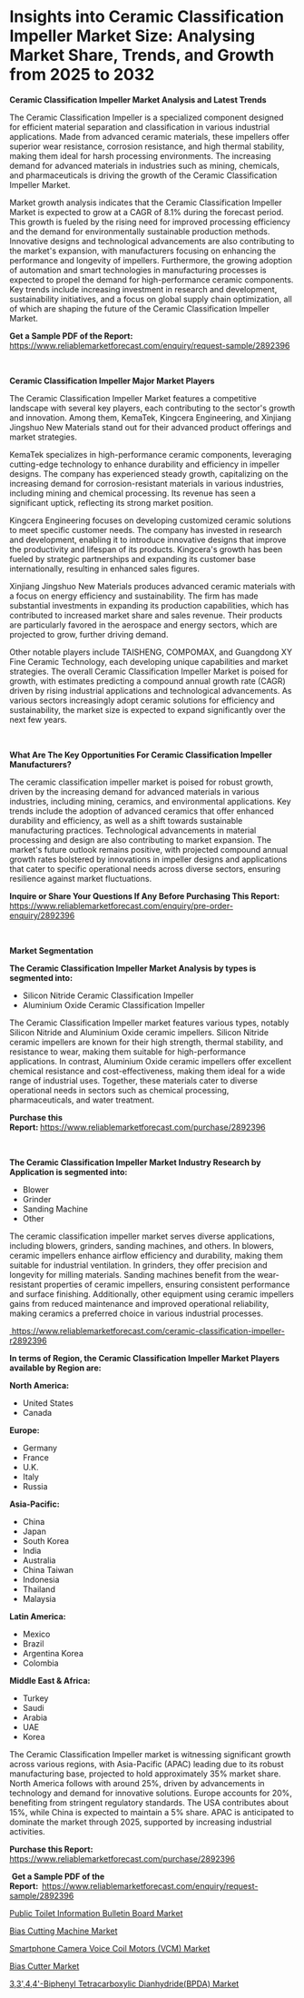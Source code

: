 <p><h1>Insights into Ceramic Classification Impeller Market Size: Analysing Market Share, Trends, and Growth from 2025 to 2032</h1></p><p><strong>Ceramic Classification Impeller Market Analysis and Latest Trends</strong></p>
<p><p>The Ceramic Classification Impeller is a specialized component designed for efficient material separation and classification in various industrial applications. Made from advanced ceramic materials, these impellers offer superior wear resistance, corrosion resistance, and high thermal stability, making them ideal for harsh processing environments. The increasing demand for advanced materials in industries such as mining, chemicals, and pharmaceuticals is driving the growth of the Ceramic Classification Impeller Market.</p><p>Market growth analysis indicates that the Ceramic Classification Impeller Market is expected to grow at a CAGR of 8.1% during the forecast period. This growth is fueled by the rising need for improved processing efficiency and the demand for environmentally sustainable production methods. Innovative designs and technological advancements are also contributing to the market's expansion, with manufacturers focusing on enhancing the performance and longevity of impellers. Furthermore, the growing adoption of automation and smart technologies in manufacturing processes is expected to propel the demand for high-performance ceramic components. Key trends include increasing investment in research and development, sustainability initiatives, and a focus on global supply chain optimization, all of which are shaping the future of the Ceramic Classification Impeller Market.</p></p>
<p><strong>Get a Sample PDF of the Report:&nbsp;</strong> <a href="https://www.reliablemarketforecast.com/enquiry/request-sample/2892396?utm_campaign=1888&utm_medium=2&utm_source=Github&utm_content=ia&utm_term=15032025&utm_id=ceramic-classification-impeller">https://www.reliablemarketforecast.com/enquiry/request-sample/2892396</a></p>
<p>&nbsp;</p>
<p><strong>Ceramic Classification Impeller Major Market Players</strong></p>
<p><p>The Ceramic Classification Impeller Market features a competitive landscape with several key players, each contributing to the sector's growth and innovation. Among them, KemaTek, Kingcera Engineering, and Xinjiang Jingshuo New Materials stand out for their advanced product offerings and market strategies.</p><p>KemaTek specializes in high-performance ceramic components, leveraging cutting-edge technology to enhance durability and efficiency in impeller designs. The company has experienced steady growth, capitalizing on the increasing demand for corrosion-resistant materials in various industries, including mining and chemical processing. Its revenue has seen a significant uptick, reflecting its strong market position.</p><p>Kingcera Engineering focuses on developing customized ceramic solutions to meet specific customer needs. The company has invested in research and development, enabling it to introduce innovative designs that improve the productivity and lifespan of its products. Kingcera's growth has been fueled by strategic partnerships and expanding its customer base internationally, resulting in enhanced sales figures.</p><p>Xinjiang Jingshuo New Materials produces advanced ceramic materials with a focus on energy efficiency and sustainability. The firm has made substantial investments in expanding its production capabilities, which has contributed to increased market share and sales revenue. Their products are particularly favored in the aerospace and energy sectors, which are projected to grow, further driving demand.</p><p>Other notable players include TAISHENG, COMPOMAX, and Guangdong XY Fine Ceramic Technology, each developing unique capabilities and market strategies. The overall Ceramic Classification Impeller Market is poised for growth, with estimates predicting a compound annual growth rate (CAGR) driven by rising industrial applications and technological advancements. As various sectors increasingly adopt ceramic solutions for efficiency and sustainability, the market size is expected to expand significantly over the next few years.</p></p>
<p>&nbsp;</p>
<p><strong>What Are The Key Opportunities For Ceramic Classification Impeller Manufacturers?</strong></p>
<p><p>The ceramic classification impeller market is poised for robust growth, driven by the increasing demand for advanced materials in various industries, including mining, ceramics, and environmental applications. Key trends include the adoption of advanced ceramics that offer enhanced durability and efficiency, as well as a shift towards sustainable manufacturing practices. Technological advancements in material processing and design are also contributing to market expansion. The market's future outlook remains positive, with projected compound annual growth rates bolstered by innovations in impeller designs and applications that cater to specific operational needs across diverse sectors, ensuring resilience against market fluctuations.</p></p>
<p><strong>Inquire or Share Your Questions If Any Before Purchasing This Report:</strong> <a href="https://www.reliablemarketforecast.com/enquiry/pre-order-enquiry/2892396?utm_campaign=1888&utm_medium=2&utm_source=Github&utm_content=ia&utm_term=15032025&utm_id=ceramic-classification-impeller">https://www.reliablemarketforecast.com/enquiry/pre-order-enquiry/2892396</a></p>
<p>&nbsp;</p>
<p><strong>Market Segmentation</strong></p>
<p><strong>The Ceramic Classification Impeller Market Analysis by types is segmented into:</strong></p>
<p><ul><li>Silicon Nitride Ceramic Classification Impeller</li><li>Aluminium Oxide Ceramic Classification Impeller</li></ul></p>
<p><p>The Ceramic Classification Impeller market features various types, notably Silicon Nitride and Aluminium Oxide ceramic impellers. Silicon Nitride ceramic impellers are known for their high strength, thermal stability, and resistance to wear, making them suitable for high-performance applications. In contrast, Aluminium Oxide ceramic impellers offer excellent chemical resistance and cost-effectiveness, making them ideal for a wide range of industrial uses. Together, these materials cater to diverse operational needs in sectors such as chemical processing, pharmaceuticals, and water treatment.</p></p>
<p><strong>Purchase this Report:&nbsp;</strong><a href="https://www.reliablemarketforecast.com/purchase/2892396?utm_campaign=1888&utm_medium=2&utm_source=Github&utm_content=ia&utm_term=15032025&utm_id=ceramic-classification-impeller">https://www.reliablemarketforecast.com/purchase/2892396</a></p>
<p>&nbsp;</p>
<p><strong>The Ceramic Classification Impeller Market Industry Research by Application is segmented into:</strong></p>
<p><ul><li>Blower</li><li>Grinder</li><li>Sanding Machine</li><li>Other</li></ul></p>
<p><p>The ceramic classification impeller market serves diverse applications, including blowers, grinders, sanding machines, and others. In blowers, ceramic impellers enhance airflow efficiency and durability, making them suitable for industrial ventilation. In grinders, they offer precision and longevity for milling materials. Sanding machines benefit from the wear-resistant properties of ceramic impellers, ensuring consistent performance and surface finishing. Additionally, other equipment using ceramic impellers gains from reduced maintenance and improved operational reliability, making ceramics a preferred choice in various industrial processes.</p></p>
<p><a href="https://www.reliablemarketforecast.com/ceramic-classification-impeller-r2892396?utm_campaign=1888&utm_medium=2&utm_source=Github&utm_content=ia&utm_term=15032025&utm_id=ceramic-classification-impeller">&nbsp;https://www.reliablemarketforecast.com/ceramic-classification-impeller-r2892396</a></p>
<p><strong>In terms of Region, the Ceramic Classification Impeller Market Players available by Region are:</strong></p>
<p>
    <p> <strong> North America: </strong>
        <ul>
            <li>United States</li>
            <li>Canada</li>
        </ul>
        </p> 
    <p> <strong> Europe: </strong>
        <ul>
            <li>Germany</li>
            <li>France</li>
            <li>U.K.</li>
            <li>Italy</li>
            <li>Russia</li>
        </ul>
        </p> 
    <p> <strong> Asia-Pacific: </strong>
        <ul>
            <li>China</li>
            <li>Japan</li>
            <li>South Korea</li>
            <li>India</li>
            <li>Australia</li>
            <li>China Taiwan</li>
            <li>Indonesia</li>
            <li>Thailand</li>
            <li>Malaysia</li>
        </ul>
        </p> 
    <p> <strong> Latin America: </strong>
        <ul>
            <li>Mexico</li>
            <li>Brazil</li>
            <li>Argentina Korea</li>
            <li>Colombia</li>
        </ul>
        </p> 
    <p> <strong> Middle East & Africa: </strong>
        <ul>
            <li>Turkey</li>
            <li>Saudi</li>
            <li>Arabia</li>
            <li>UAE</li>
            <li>Korea</li>
        </ul>
    </p>
    </p>
<p><p>The Ceramic Classification Impeller market is witnessing significant growth across various regions, with Asia-Pacific (APAC) leading due to its robust manufacturing base, projected to hold approximately 35% market share. North America follows with around 25%, driven by advancements in technology and demand for innovative solutions. Europe accounts for 20%, benefiting from stringent regulatory standards. The USA contributes about 15%, while China is expected to maintain a 5% share. APAC is anticipated to dominate the market through 2025, supported by increasing industrial activities.</p></p>
<p><strong>Purchase this Report: </strong><a href="https://www.reliablemarketforecast.com/purchase/2892396?utm_campaign=1888&utm_medium=2&utm_source=Github&utm_content=ia&utm_term=15032025&utm_id=ceramic-classification-impeller">https://www.reliablemarketforecast.com/purchase/2892396</a></p>
<p>&nbsp;<strong>Get a Sample PDF of the Report:&nbsp;&nbsp;</strong><a href="https://www.reliablemarketforecast.com/enquiry/request-sample/2892396?utm_campaign=1888&utm_medium=2&utm_source=Github&utm_content=ia&utm_term=15032025&utm_id=ceramic-classification-impeller">https://www.reliablemarketforecast.com/enquiry/request-sample/2892396</a></p>
<p><strong></strong></p>
<p><p><a href="https://github.com/sternymkere4/Market-Research-Report-List-1/blob/main/public-toilet-information-bulletin-board-market.md?utm_campaign=1888&utm_medium=2&utm_source=Github&utm_content=ia&utm_term=15032025&utm_id=ceramic-classification-impeller">Public Toilet Information Bulletin Board Market</a></p><p><a href="https://github.com/buseknoden2b/Market-Research-Report-List-1/blob/main/bias-cutting-machine-market.md?utm_campaign=1888&utm_medium=2&utm_source=Github&utm_content=ia&utm_term=15032025&utm_id=ceramic-classification-impeller">Bias Cutting Machine Market</a></p><p><a href="https://github.com/shimweummul/Market-Research-Report-List-1/blob/main/smartphone-camera-voice-coil-motors-vcm-market.md?utm_campaign=1888&utm_medium=2&utm_source=Github&utm_content=ia&utm_term=15032025&utm_id=ceramic-classification-impeller">Smartphone Camera Voice Coil Motors (VCM) Market</a></p><p><a href="https://github.com/snaikraso/Market-Research-Report-List-1/blob/main/bias-cutter-market.md?utm_campaign=1888&utm_medium=2&utm_source=Github&utm_content=ia&utm_term=15032025&utm_id=ceramic-classification-impeller">Bias Cutter Market</a></p><p><a href="https://github.com/bauldlimle6h/Market-Research-Report-List-1/blob/main/3344-biphenyl-tetracarboxylic-dianhydridebpda-market.md?utm_campaign=1888&utm_medium=2&utm_source=Github&utm_content=ia&utm_term=15032025&utm_id=ceramic-classification-impeller">3,3',4,4'-Biphenyl Tetracarboxylic Dianhydride(BPDA) Market</a></p></p>